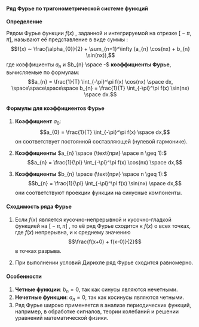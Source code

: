 #### Ряд Фурье по тригонометрической системе функций

**Определение**

Рядом Фурье функции $f(x)$ , заданной и интегрируемой на отрезке $\text{[}-\pi, \pi\text{]}$, называют её представление в виде суммы $:$
$$f(x) ∼ \frac{\alpha_{0}}{2} + \sum_{n=1}^\infty (a_{n} \cos(nx) + b_{n} \sin(nx)),$$
где коэффициенты $a_{n}$ и $b_{n} \space -$ **коэффициенты Фурье**, вычисляемые по формулам:
$$a_{n} = \frac{1}{T} \int_{-\pi}^\pi f(x) \cos(nx) \space dx, \space\space\space\space b_{n} = \frac{1}{T} \int_{-\pi}^\pi f(x) \sin(nx) \space dx.$$

#### Формулы для коэффициентов Фурье

1. **Коэффициент** $a_{0}:$
	$$a_{0} = \frac{1}{T} \int_{-\pi}^\pi f(x) \space dx,$$
	он соответствует постоянной составляющей (нулевой гармонике).

2. **Коэффициенты** $a_{n} \space (\text{при} \space n \geq 1):$
	$$a_{n} = \frac{1}{\pi} \int_{-\pi}^\pi f(x) \cos(nx) \space dx,$$
3. **Коэффициенты** $b_{n} \space (\text{при} \space n \geq 1):$
	$$b_{n} = \frac{1}{\pi} \int_{-\pi}^\pi f(x) \sin(nx) \space dx,$$
	они соответствуют проекции функции на синусные компоненты.

#### Сходимость ряда Фурье

1. Если $f(x)$ является кусочно-непрерывной и кусочно-гладкой функцией на $\text{[}-\pi, \pi\text{]}$ , то её ряд Фурье сходится к $f(x)$ о всех точках, где $f(x)$ непрерывна, и к среднему значению
	$$\frac{f(x+0) + f(x-0)}{2}$$
	в точках разрыва.

2. При выполнении условий Дирихле ряд Фурье сходится равномерно.

#### Особенности

1. **Четные функции**: $b_{n} = 0$, так как синусы являются нечетными.
2. **Нечетные функции**: $a_{n} = 0$, так как косинусы являются четными.
3. Ряд Фурье широко применяется в анализе периодических функций, например, в обработке сигналов, теории колебаний и решении уравнений математической физики.